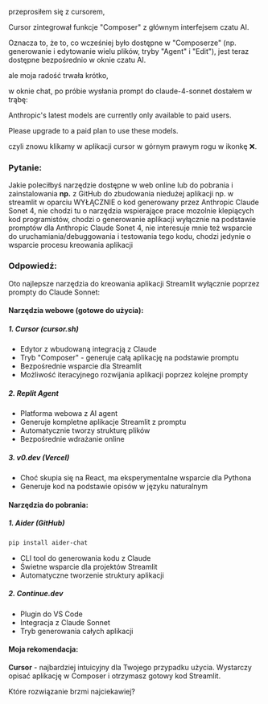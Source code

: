 
przeprosiłem się z cursorem,

Cursor zintegrował funkcje "Composer" z głównym interfejsem czatu AI.

Oznacza to, że to, co wcześniej było dostępne w "Composerze" (np. generowanie i edytowanie wielu plików, tryby "Agent" i "Edit"), jest teraz dostępne bezpośrednio w oknie czatu AI.

ale moja radość trwała krótko,

w oknie chat, po próbie wysłania prompt do claude-4-sonnet dostałem w trąbę:

Anthropic's latest models are currently only available to paid users.

Please upgrade to a paid plan to use these models.

czyli znowu klikamy w aplikacji cursor w górnym prawym rogu w ikonkę ❌.

### Pytanie:

Jakie poleciłbyś narzędzie dostępne w web online lub do pobrania i zainstalowania **np.** z GitHub do zbudowania niedużej aplikacji np. w streamlit w oparciu WYŁĄCZNIE o kod generowany przez Anthropic Claude Sonet 4, nie chodzi tu o narzędzia wspierające prace mozolnie klepiących kod programistów, chodzi o generowanie aplikacji wyłącznie na podstawie promptów dla Anthropic Claude Sonet 4, nie interesuje mnie też wsparcie do uruchamiania/debuggowania i testowania tego kodu, chodzi jedynie o wsparcie procesu
kreowania aplikacji

### Odpowiedź:

Oto najlepsze narzędzia do kreowania aplikacji Streamlit wyłącznie poprzez prompty do Claude Sonnet:

#### Narzędzia webowe (gotowe do użycia):
##### 1. Cursor (cursor.sh)
- Edytor z wbudowaną integracją z Claude
- Tryb "Composer" - generuje całą aplikację na podstawie promptu
- Bezpośrednie wsparcie dla Streamlit
- Możliwość iteracyjnego rozwijania aplikacji poprzez kolejne prompty
##### 2. Replit Agent
- Platforma webowa z AI agent
- Generuje kompletne aplikacje Streamlit z promptu
- Automatycznie tworzy strukturę plików
- Bezpośrednie wdrażanie online
##### 3. v0.dev (Vercel)
- Choć skupia się na React, ma eksperymentalne wsparcie dla Pythona
- Generuje kod na podstawie opisów w języku naturalnym

#### Narzędzia do pobrania:
##### 1. Aider (GitHub)
```bash
pip install aider-chat
```
- CLI tool do generowania kodu z Claude
- Świetne wsparcie dla projektów Streamlit
- Automatyczne tworzenie struktury aplikacji
##### 2. Continue.dev
- Plugin do VS Code
- Integracja z Claude Sonnet
- Tryb generowania całych aplikacji

#### Moja rekomendacja:
**Cursor** - najbardziej intuicyjny dla Twojego przypadku użycia. Wystarczy opisać aplikację w Composer i otrzymasz gotowy kod Streamlit.

Które rozwiązanie brzmi najciekawiej?
